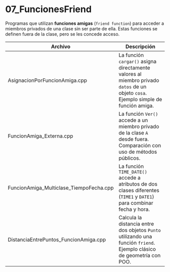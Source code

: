 # 07_FuncionesFriend

Programas que utilizan **funciones amigas** (`friend function`) para acceder a miembros privados de una clase sin ser parte de ella. Estas funciones se definen fuera de la clase, pero se les concede acceso.

| Archivo                                  | Descripción |
|------------------------------------------|-------------|
| AsignacionPorFuncionAmiga.cpp            | La función `cargar()` asigna directamente valores al miembro privado `datos` de un objeto `cosa`. Ejemplo simple de función amiga. |
| FuncionAmiga_Externa.cpp                 | La función `Ver()` accede a un miembro privado de la clase `A` desde fuera. Comparación con uso de métodos públicos. |
| FuncionAmiga_Multiclase_TiempoFecha.cpp  | La función `TIME_DATE()` accede a atributos de dos clases diferentes (`TIME1` y `DATE1`) para combinar fecha y hora. |
| DistanciaEntrePuntos_FuncionAmiga.cpp    | Calcula la distancia entre dos objetos `Punto` utilizando una función `friend`. Ejemplo clásico de geometría con POO.
